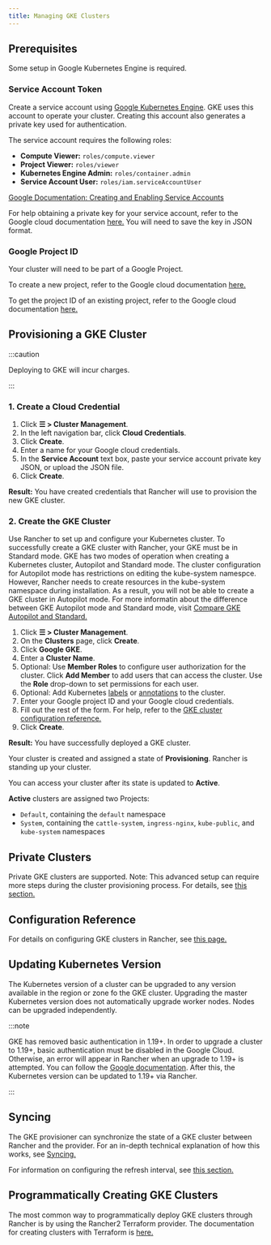 ```yaml
---
title: Managing GKE Clusters
---
```


## Prerequisites

Some setup in Google Kubernetes Engine is required.

### Service Account Token

Create a service account using [Google Kubernetes Engine](https://console.cloud.google.com/projectselector/iam-admin/serviceaccounts). GKE uses this account to operate your cluster. Creating this account also generates a private key used for authentication.

The service account requires the following roles:

- **Compute Viewer:** `roles/compute.viewer`
- **Project Viewer:** `roles/viewer`
- **Kubernetes Engine Admin:** `roles/container.admin`
- **Service Account User:** `roles/iam.serviceAccountUser`

[Google Documentation: Creating and Enabling Service Accounts](https://cloud.google.com/compute/docs/access/create-enable-service-accounts-for-instances)

For help obtaining a private key for your service account, refer to the Google cloud documentation [here.](https://cloud.google.com/iam/docs/creating-managing-service-account-keys#creating_service_account_keys) You will need to save the key in JSON format.

### Google Project ID

Your cluster will need to be part of a Google Project.

To create a new project, refer to the Google cloud documentation [here.](https://cloud.google.com/resource-manager/docs/creating-managing-projects#creating_a_project)

To get the project ID of an existing project, refer to the Google cloud documentation [here.](https://cloud.google.com/resource-manager/docs/creating-managing-projects#identifying_projects)

## Provisioning a GKE Cluster

:::caution

Deploying to GKE will incur charges.

:::

### 1. Create a Cloud Credential

1. Click **☰ > Cluster Management**.
1. In the left navigation bar, click **Cloud Credentials**.
1. Click **Create**.
1. Enter a name for your Google cloud credentials.
1. In the **Service Account** text box, paste your service account private key JSON, or upload the JSON file.
1. Click **Create**.

**Result:** You have created credentials that Rancher will use to provision the new GKE cluster.

### 2. Create the GKE Cluster
Use Rancher to set up and configure your Kubernetes cluster. To successfully create a GKE cluster with Rancher, your GKE must be in Standard mode. GKE has two modes of operation when creating a Kubernetes cluster, Autopilot and Standard mode. The cluster configuration for Autopilot mode has restrictions on editing the kube-system namespce. However, Rancher needs to create resources in the kube-system namespace during installation. As a result, you will not be able to create a GKE cluster in Autopilot mode. For more informatin about the difference between GKE Autopilot mode and Standard mode, visit [Compare GKE Autopilot and Standard.](https://cloud.google.com/kubernetes-engine/docs/resources/autopilot-standard-feature-comparison)

1. Click **☰ > Cluster Management**.
1. On the **Clusters** page, click **Create**.
1. Click **Google GKE**.
1. Enter a **Cluster Name**.
1. Optional: Use **Member Roles** to configure user authorization for the cluster. Click **Add Member** to add users that can access the cluster. Use the **Role** drop-down to set permissions for each user.
1. Optional: Add Kubernetes [labels](https://kubernetes.io/docs/concepts/overview/working-with-objects/labels/) or [annotations](https://kubernetes.io/docs/concepts/overview/working-with-objects/annotations/) to the cluster.
1. Enter your Google project ID and your Google cloud credentials.
1. Fill out the rest of the form. For help, refer to the [GKE cluster configuration reference.](../../../../pages-for-subheaders/gke-cluster-configuration.md)
1. Click **Create**.

**Result:** You have successfully deployed a GKE cluster.

Your cluster is created and assigned a state of **Provisioning**. Rancher is standing up your cluster.

You can access your cluster after its state is updated to **Active**.

**Active** clusters are assigned two Projects:

- `Default`, containing the `default` namespace
- `System`, containing the `cattle-system`, `ingress-nginx`, `kube-public`, and `kube-system` namespaces

## Private Clusters

Private GKE clusters are supported. Note: This advanced setup can require more steps during the cluster provisioning process. For details, see [this section.](../../../../reference-guides/cluster-configuration/rancher-server-configuration/gke-cluster-configuration/gke-private-clusters.md)

## Configuration Reference

For details on configuring GKE clusters in Rancher, see [this page.](../../../../pages-for-subheaders/gke-cluster-configuration.md)
## Updating Kubernetes Version

The Kubernetes version of a cluster can be upgraded to any version available in the region or zone fo the GKE cluster. Upgrading the master Kubernetes version does not automatically upgrade worker nodes. Nodes can be upgraded independently.

:::note

GKE has removed basic authentication in 1.19+. In order to upgrade a cluster to 1.19+, basic authentication must be disabled in the Google Cloud. Otherwise, an error will appear in Rancher when an upgrade to 1.19+ is attempted. You can follow the [Google documentation](https://cloud.google.com/kubernetes-engine/docs/how-to/api-server-authentication#disabling_authentication_with_a_static_password). After this, the Kubernetes version can be updated to 1.19+ via Rancher.

:::

## Syncing

The GKE provisioner can synchronize the state of a GKE cluster between Rancher and the provider. For an in-depth technical explanation of how this works, see [Syncing.](../../../../reference-guides/cluster-configuration/rancher-server-configuration/sync-clusters.md)

For information on configuring the refresh interval, see [this section.](../../../../pages-for-subheaders/gke-cluster-configuration.md#configuring-the-refresh-interval)

## Programmatically Creating GKE Clusters

The most common way to programmatically deploy GKE clusters through Rancher is by using the Rancher2 Terraform provider. The documentation for creating clusters with Terraform is [here.](https://registry.terraform.io/providers/rancher/rancher2/latest/docs/resources/cluster)
